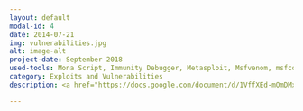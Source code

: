 ```yaml
---
layout: default
modal-id: 4
date: 2014-07-21
img: vulnerabilities.jpg
alt: image-alt
project-date: September 2018
used-tools: Mona Script, Immunity Debugger, Metasploit, Msfvenom, msfconsole, FuzzGoat, AFL Fuzzer
category: Exploits and Vulnerabilities
description: <a href="https://docs.google.com/document/d/1VffXEd-mOmDMx5j5zu9e1FTqnilLYd9-kA2Lp7LCfE8/edit?usp=sharing">Reverse Shell Exploit + Buffer Overflow</a>, <a href="https://docs.google.com/document/d/1ADAWPC8vuRMjBQbt87CDXod9u8YjHoaDWSgvFOrUGws/edit?usp=sharing">AFL (American Fuzzy Lop) Fuzzing the Fuzzgoat Vulnerable App</a>, <a href="https://docs.google.com/document/d/1B9kbiGlOUoc3F4DMpSUG4NNHs5Ob2H1ORx42xJU2amU/edit?usp=sharing">Buffer Overflow - Understanding ASLR - Stack Protection</a>, <a href="https://docs.google.com/document/d/1Dz-QL1h2dsATkLrj1CcU7rmsI1DZwdpVOu9I4yx6dyA/edit?usp=sharing">Reverse-Engineer 5 C programs (32 & 64 bit, statically and dynamically Linked)</a>, <a href="https://docs.google.com/document/d/1X3kaQkaLidysUUg4-RksaDX0GoYL5U3qNSVCkPrrCRA/edit?usp=sharing">How to do Applicaiton Security Threats modeling?</a>, <a href="https://docs.google.com/document/d/1bv866n2xK72Ulsj09Hd5GTBIWrBhoBkPXNCqYhlFZ2I/edit?usp=sharing">Bluetooth Hacking & Data Extraction</a>

---
```

